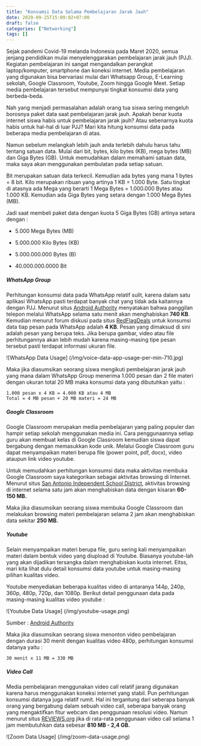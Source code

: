 ```yaml
---
title: "Konsumsi Data Selama Pembelajaran Jarak Jauh"
date: 2020-09-25T15:09:02+07:00
draft: false
categories: ["Networking"]
tags: []
---
```


Sejak pandemi Covid-19 melanda Indonesia pada Maret 2020, semua jenjang pendidikan mulai menyelenggarakan pembelajaran jarak jauh (PJJ). Kegiatan pembelajaran ini sangat mengandalkan perangkat laptop/komputer, smartphone dan koneksi internet. Media pembelajaran yang digunakan bisa bervariasi mulai dari Whatsapp Group, E-Learning sekolah, Google Classroom, Youtube, Zoom hingga Google Meet. Setiap media pembelajaran tersebut mempunyai tingkat konsumsi data yang berbeda-beda.

Nah yang menjadi permasalahan adalah orang tua siswa sering mengeluh borosnya paket data saat pembelajaran jarak jauh. Apakah benar kuota internet siswa habis untuk pembelajaran jarak jauh? Atau sebenarnya kuota habis untuk hal-hal di luar PJJ? Mari kita hitung konsumsi data pada beberapa media pembelajaran di atas.

Namun sebelum melangkah lebih jauh anda terlebih dahulu harus tahu tentang satuan data. Mulai dari bit, bytes, kilo bytes (KB), mega bytes (MB) dan Giga Bytes (GB). Untuk memudahkan dalam memahami satuan data, maka saya akan menggunakan pembulatan pada setiap satuan.

Bit merupakan satuan data terkecil. Kemudian ada bytes yang mana 1 bytes = 8 bit. Kilo merupakan ribuan yang artinya 1 KB = 1.000 Byte. Satu tingkat di atasnya ada Mega yang berarti 1 Mega Bytes = 1.000.000 Bytes atau 1.000 KB. Kemudian ada Giga Bytes yang setara dengan 1.000 Mega Bytes (MB).

Jadi saat membeli paket data dengan kuota 5 Giga Bytes (GB) artinya setara dengan :

- 5.000 Mega Bytes (MB)

- 5.000.000 Kilo Bytes (KB)

- 5.000.000.000 Bytes (B)

- 40.000.000.0000 Bit


##### WhatsApp Group

Perhitungan konsumsi data pada WhatsApp relatif sulit, karena dalam satu aplikasi WhatsApp pasti terdapat banyak chat yang tidak ada kaitannya dengan PJJ. Menurut situs [Android Authority](https://www.androidauthority.com/voice-call-data-comparison-598541/) menyatakan bahwa panggilan telepon melalui WhatsApp selama satu menit akan menghabiskan **740 KB**. Kemudian menurut forum diskusi pada situs [RedFlagDeals](https://forums.redflagdeals.com/how-much-data-does-whatsapp-use-messages-voice-2212861/) untuk konsumsi data tiap pesan pada WhatsApp adalah **4 KB**. Pesan yang dimaksud di sini adalah pesan yang berupa teks. Jika berupa gambar, video atau file perhitungannya akan lebih mudah karena masing-masing tipe pesan tersebut pasti terdapat informasi ukuran file.

![WhatsApp Data Usage] (/img/voice-data-app-usage-per-min-710.jpg)

Maka jika diasumsikan seorang siswa mengikuti pembelajaran jarak jauh yang mana dalam WhatsApp Group menerima 1.000 pesan dan 2 file materi dengan ukuran total 20 MB maka konsumsi data yang dibutuhkan yaitu :

```
1.000 pesan x 4 KB = 4.000 KB atau 4 MB
Total = 4 MB pesan + 20 MB materi = 24 MB
```

##### Google Classroom

Google Classroom merupakan media pembelajaran yang paling populer dan hampir setiap sekolah menggunakan media ini. Cara penggunaannya setiap guru akan membuat kelas di Google Classroom kemudian siswa dapat bergabung dengan memasukkan kode unik. Melalui Google Classroom guru dapat menyampaikan materi berupa file (power point, pdf, docx), video ataupun link video youtube.

Untuk memudahkan perhitungan konsumsi data maka aktivitas membuka Google Classroom saya kategorikan sebagai aktivitas browsing di Internet. Menurut situs [San Antonio Independent School District](https://schools.saisd.net/upload/page/11211/docs/Data%20Usage.pdf), aktivitas browsing di internet selama satu jam akan menghabiskan data dengan kisaran **60-150 MB.**

Maka jika diasumsikan seorang siswa membuka Google Classroom dan melakukan browsing materi pembelajaran selama 2 jam akan menghabiskan data sekitar **250 MB.**

##### Youtube

Selain menyampaikan materi berupa file, guru sering kali menyampaikan materi dalam bentuk video yang diupload di Youtube. Biasanya youtube-lah yang akan dijadikan tersangka dalam menghabiskan kuota internet. Eitss, mari kita lihat dulu detail konsumsi data youtube untuk masing-masing pilihan kualitas video.

Youtube menyediakan beberapa kualitas video di antaranya 144p, 240p, 360p, 480p, 720p, dan 1080p. Berikut detail penggunaan data pada masing-masing kualitas video youtube :

![Youtube Data Usage] (/img/youtube-usage.png)

Sumber : [Android Authority](https://www.androidauthority.com/how-much-data-does-youtube-use-964560/)

Maka jika diasumsikan seorang siswa menonton video pembelajaran dengan durasi 30 menit dengan kualitas video 480p, perhitungan konsumsi datanya yaitu :
```
30 menit x 11 MB = 330 MB
```

##### Video Call

Media pembelajaran menggunakan video call relatif jarang digunakan karena harus menggunakan koneksi internet yang stabil. Pun perhitungan konsumsi datanya juga relatif rumit. Hal ini tergantung dari seberapa banyak orang yang bergabung dalam sebuah video call, seberapa banyak orang yang mengaktifkan fitur webcam dan penggunaan resolusi video. Namun menurut situs [REVIEWS.org](https://www.reviews.org/internet-service/how-much-data-does-zoom-use/#:~:text=1.2%20GB%2Fhr.-,1.2%20GB%2Fhr.,and%2040%20MB%20per%20minute.) jika di rata-rata penggunaan video call selama 1 jam membutuhkan data sebesar **810 MB - 2,4 GB.**

![Zoom Data Usage] (/img/zoom-data-usage.png)
